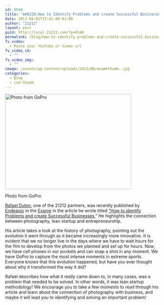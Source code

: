 ```yaml
---
id: 6548
title: '&#8220;How to Identify Problems and create Successful Businesses&#8221; from 21212 partner Rafael Duton!'
date: 2013-08-01T13:41:09-03:00
author: "21212"
layout: post
guid: http://local.21212.com/?p=6548
permalink: /blog/how-to-identify-problems-and-create-successful-businesses-from-21212-partner-rafael-duton/
fv_video:
  - Paste your YouTube or Vimeo url
fv_video_id:
  - ""
fv_video_img:
  - ""
image: /assets/wp-content/uploads/2013/08/examethumb..jpg
categories:
  - Blog
  - com-thumb
---
```

<div id="attachment_6550" style="width: 423px" class="wp-caption aligncenter">
  <a href="http://local.21212.com/assets/wp-content/uploads/2013/08/size_590_Imagem_feita_por_uma_GoPro.jpg"><img aria-describedby="caption-attachment-6550" class=" wp-image-6550 " alt="Photo from GoPro" src="{{ site.url }}/assets/wp-content/uploads/2013/08/size_590_Imagem_feita_por_uma_GoPro.jpg" width="413" height="310" srcset="{{ site.url }}/assets/wp-content/uploads/2013/08/size_590_Imagem_feita_por_uma_GoPro.jpg 590w, {{ site.url }}/assets/wp-content/uploads/2013/08/size_590_Imagem_feita_por_uma_GoPro-300x225.jpg 300w" sizes="(max-width: 413px) 100vw, 413px" /></a>

  <p id="caption-attachment-6550" class="wp-caption-text">
    Photo from GoPro
  </p>
</div>

[Rafael Duton](http://local.21212.com/people/rafael-duton/), one of the 21212 partners, was recently published by [Endeavor](http://www.endeavor.org.br/) in the [Exame](http://exame.abril.com.br/) in the article he wrote titled [“How to identify Problems and create Successful Businesses.](http://exame.abril.com.br/pme/noticias/como-identificar-problemas-para-criar-grandes-negocios?page=1)” He highlights the connection between photography, lean startup and entrepreneurship.

His article takes a look at the history of photography, pointing out the evolution it went through as it became increasingly more innovative. It is evident that we no longer live in the days where we have to wait hours for the film to develop from the photos we planned and set up for hours. Now, we have cell phones in our pockets and can snap a shot in any moment. We have GoPro to capture the most intense moments in extreme sports. Everyone knows that this evolution happened, but have you ever thought about why it transformed the way it did?

Rafael describes how what it really came down to, in many cases, was a problem that needed to be solved. In other words, it was lean startup methodology! We encourage you to take a few moments to read through his article and learn about the connection of photography with business, and maybe it will lead you to identifying and solving an important problem!